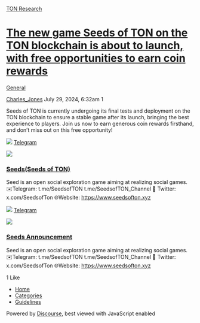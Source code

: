 [TON Research](/)

# [The new game Seeds of TON on the TON blockchain is about to launch, with free opportunities to earn coin rewards](/t/the-new-game-seeds-of-ton-on-the-ton-blockchain-is-about-to-launch-with-free-opportunities-to-earn-coin-rewards/29569)

[General](/c/general/4) 

    

[Charles\_Jones](https://tonresear.ch/u/Charles_Jones)  July 29, 2024, 6:32am  1

Seeds of TON is currently undergoing its final tests and deployment on the TON blockchain to ensure a stable game after its launch, bringing the best experience to players. Join us now to earn generous coin rewards firsthand, and don’t miss out on this free opportunity!

![](https://telegram.org/img/website_icon.svg?4) [Telegram](https://t.me/SeedsofTON)

![](https://tonresear.ch/uploads/default/original/2X/f/f226257e3cb311f0c516862c3cf85a3ecfe8ccbe.jpeg)

### [Seeds(Seeds of TON)](https://t.me/SeedsofTON)

Seed is an open social exploration game aiming at realizing social games. ✉️Telegram: t.me/SeedsofTON t.me/SeedsofTON\_Channel 📱 Twitter: x.com/SeedsofTon 🌐Website: https://www.seedsofton.xyz

![](https://telegram.org/img/website_icon.svg?4) [Telegram](https://t.me/SeedsofTON_Channel)

![](https://tonresear.ch/uploads/default/original/2X/7/77d36bde0893adf69f36cf32aeaa9ab3c55793e0.jpeg)

### [Seeds Announcement](https://t.me/SeedsofTON_Channel)

Seed is an open social exploration game aiming at realizing social games. ✉️Telegram: t.me/SeedsofTON t.me/SeedsofTON\_Channel 📱 Twitter: x.com/SeedsofTon 🌐Website: https://www.seedsofton.xyz

  1 Like

*   [Home](/)
*   [Categories](/categories)
*   [Guidelines](/guidelines)

Powered by [Discourse](https://www.discourse.org), best viewed with JavaScript enabled